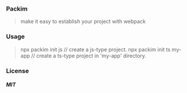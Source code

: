 ### Packim

> make it easy to establish your project with webpack

### Usage

> npx packim init js // create a js-type project.
> npx packim init ts my-app // create a ts-type project in 'my-app' directory.

### License

##### MIT

